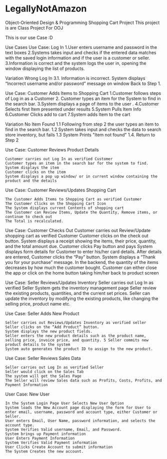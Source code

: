 # LegallyNotAmazon
Object-Oriented Design &amp; Programming Shopping Cart Project
This project is are Class Project For OOJ

This is our use Case :D

Use Cases Use Case: Log In 1.User enters username and password in the text boxes 2.Systems takes input and checks if the entered data matches with the saved login information and if the user is a customer or seller. 3.Information is correct and the system logs the user in, opening the window displaying the list of products.

Variation Wrong Log In 3.1. Information is incorrect. System displays “Incorrect username and/or password” message on window Back to Step 1.

Use Case: Customer Adds Items to Shopping Cart 1.Customer follows steps of Log in as a Customer 2. Customer types an item for the System to find in the search bar. 3.System displays a page of items to the user . 4.Customer Selects first Item presented under results 5.System Pulls Item Info 6.Customer Clicks add to cart 7.System adds Item to the cart

Variation No Item Found 1.1 Following from step 2 the user types an item to find in the search bar. 1.2 System takes input and checks the data to search store inventory, but fails 1.3 System Prints "Item not found" 1.4. Return to Step 2

Use Case: Customer Reviews Product Details

    Customer carries out Log In as verified Customer
    Customer types an item in the search bar for the system to find.
    System displays the item
    Customer clicks on the item
    System displays a pop up window/ or in current window containing the product and the details

Use Case: Customer Reviews/Updates Shopping Cart

    The Customer Adds Items to Shopping Cart as verified Customer
    The Customer Clicks on the Shopping Cart Icon
    The System displays current Contents of shopping cart
    The Customer can Review Items, Update the Quantity, Remove items, or continue to check out
    The Total is recalculated.

Use Case: Customer Checks Out Customer carries out Review/Update shopping cart as verified Customer Customer clicks on the check out button. System displays a receipt showing the items, their price, quantity, and the total amount due. Customer clicks Pay button and pays System displays form details for Customer to enter his/her card details. After details are entered, Customer clicks the “Pay” button. System displays a “Thank you for your purchase” message. In the backend, the quantity of the items decreases by how much the customer bought. Customer can either close the app or click on the home button taking him/her back to product screen

Use Case: Seller Reviews/Updates Inventory Seller carries out Log In as verified Seller System gets the inventory management page Seller review the existing products, quantities, and the current set prices. Seller can update the inventory by modifying the existing products, like changing the selling price, product name etc.

Use Case: Seller Adds New Product

    Seller carries out Reviews/Updates Inventory as verified seller
    Seller clicks on the “Add Product” button.
    System displays the new product fields.
    Seller enters the new product details such as the product name, selling price, invoice price, and quantity. 5 Seller commits new product details to the system
    System auto generates the product ID to assign to the new product.

Use Case: Seller Reviews Sales Data

    Seller carries out Log In as verified Seller
    Seller would click on the Sales Tab
    The system will get the Sales Page
    The Seller will review Sales data such as Profits, Costs, Profits, and Payment Information

User Case: New User

    In the System Login Page User Selects New User Option
    System loads the New Account page displaying the form for User to enter email, username, password and account type, either Customer or Seller.
    User enters Email, User Name, password information, and selects the account type.
    System Verifies Valid username, Email, and Password.
    System brings up Payment information
    User Enters Payment Information
    System Verifies Valid Payment information
    User Clicks Create Account to submit information
    The System Creates the new account.
